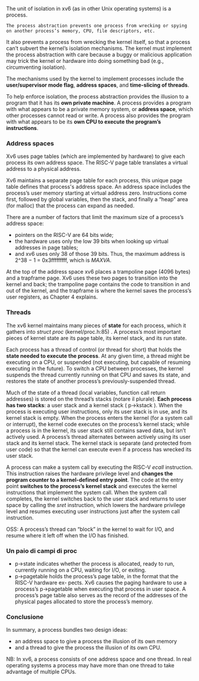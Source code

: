 The unit of isolation in xv6 (as in other Unix operating systems) is a process. 

    The process abstraction prevents one process from wrecking or spying on another process’s memory, CPU, file descriptors, etc.

It also prevents a process from wrecking the kernel itself, so that a process can’t subvert the kernel’s isolation mechanisms. The kernel must implement the process abstraction with care because a buggy or malicious application may trick the kernel or hardware into doing something bad (e.g., circumventing isolation).

The mechanisms used by the kernel to implement processes include the __user/supervisor mode flag__, __address spaces__, and __time-slicing of threads__.

To help enforce isolation, the process abstraction provides the illusion to a program that it has its __own private machine__. A process provides a program with what appears to be a private memory system, or __address space__, which other processes cannot read or write. A process also provides the
program with what appears to be its __own CPU to execute the program’s instructions__.

### Address spaces
Xv6 uses page tables (which are implemented by hardware) to give each process its own address space. The RISC-V page table translates a virtual address  to a physical address. 

Xv6 maintains a separate page table for each process, this unique page table defines that process's address space. An address space includes the process’s user memory starting at virtual address zero. Instructions come first, followed by global variables, then the stack, and finally a “heap” area (for malloc) that the process can expand as needed.

There are a number of factors that limit the maximum size of a process’s address space: 
- pointers on the RISC-V are 64 bits wide;
- the hardware uses only the low 39 bits when looking up virtual addresses in page tables;
- and xv6 uses only 38 of those 39 bits. 
Thus, the maximum address is 2^38 − 1 = 0x3fffffffff, which is _MAXVA_.

At the top of the address space xv6 places a trampoline page (4096 bytes) and a trapframe page. Xv6 uses these two pages to transition into the kernel and back; the trampoline page contains the code to transition in and out of the kernel, and the trapframe is where the kernel saves the process’s user registers, as Chapter 4 explains.

### Threads
The xv6 kernel maintains many pieces of __state__ for each process, which it gathers into _struct proc_ (kernel/proc.h:85) . A process’s most important pieces of kernel state are its page table, its kernel stack, and its run state.

Each process has a thread of control (or thread for short) that holds the __state needed to execute the process__. At any given time, a thread might be executing on a CPU, or suspended (not executing, but capable of resuming executing in the future). To switch a CPU between processes, the kernel suspends the thread currently running on that CPU and saves its state, and restores the state of another process’s previously-suspended thread.

Much of the state of a thread (local variables, function call return addresses) is stored on the thread’s stacks (notare il plurale). __Each process has two stacks__: a user stack and a kernel stack ( p->kstack ). When the process is executing user instructions, only its user stack is in use, and its kernel stack is empty. When the process enters the kernel (for a system call or interrupt), the kernel code executes on the process’s kernel stack; while a process is in the kernel, its user stack still contains saved data, but isn’t actively used. A process’s thread alternates between actively using its user stack and its kernel stack. The kernel stack is separate (and protected from user code) so that the kernel can execute even if a process has wrecked its user stack.

A process can make a system call by executing the RISC-V _ecall_ instruction. This instruction raises the hardware privilege level and __changes the program counter to a kernel-defined entry point__. The code at the entry point __switches to the process’s kernel stack__ and executes the kernel
instructions that implement the system call. When the system call completes, the kernel switches back to the user stack and returns to user space by calling the _sret_ instruction, which lowers the hardware privilege level and resumes executing user instructions just after the system call instruction. 

OSS: A process’s thread can “block” in the kernel to wait for I/O, and resume where it left off when the I/O has finished.

### Un paio di campi di proc
- p->state indicates whether the process is allocated, ready to run, currently running on a CPU, waiting for I/O, or exiting.
- p->pagetable holds the process’s page table, in the format that the RISC-V hardware ex- pects. Xv6 causes the paging hardware to use a process’s p->pagetable when executing that process in user space. A process’s page table also serves as the record of the addresses of the physical pages allocated to store the process’s memory.

### Conclusione
In summary, a process bundles two design ideas: 
- an address space to give a process the illusion of its own memory
- and a thread to give the process the illusion of its own CPU.

NB: In xv6, a process consists of one address space and one thread. In real operating systems a process may have more than one thread to take advantage of multiple CPUs.